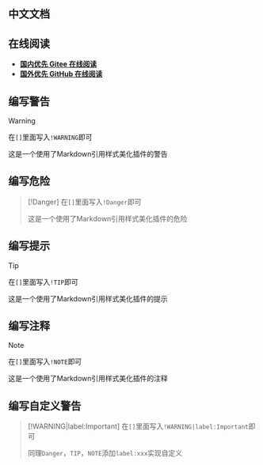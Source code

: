 ## 中文文档

在线阅读
---

-  **[国内优先 Gitee 在线阅读](https://mochazi.gitee.io/docsify-demo)** 
-  **[国外优先 GitHub 在线阅读](https://mochazi.github.io/docsify-demo)** 

## 编写警告
> [!WARNING]
> 在`[]`里面写入`!WARNING`即可
>
> 这是一个使用了Markdown引用样式美化插件的警告

## 编写危险
> [!Danger]
> 在`[]`里面写入`!Danger`即可
>
> 这是一个使用了Markdown引用样式美化插件的危险

## 编写提示
> [!TIP]
> 在`[]`里面写入`!TIP`即可
>
> 这是一个使用了Markdown引用样式美化插件的提示

## 编写注释
> [!NOTE]
> 在`[]`里面写入`!NOTE`即可
>
> 这是一个使用了Markdown引用样式美化插件的注释

## 编写自定义警告
> [!WARNING|label:Important]
> 在`[]`里面写入`!WARNING|label:Important`即可
>
> 同理`Danger`，`TIP`，`NOTE`添加`label:xxx`实现自定义
